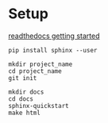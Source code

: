 # Setup

[readthedocs getting started](https://docs.readthedocs.io/en/stable/intro/getting-started-with-sphinx.html)

	pip install sphinx --user
	
	mkdir project_name
	cd project_name
	git init
	
	mkdir docs
	cd docs
	sphinx-quickstart
	make html
